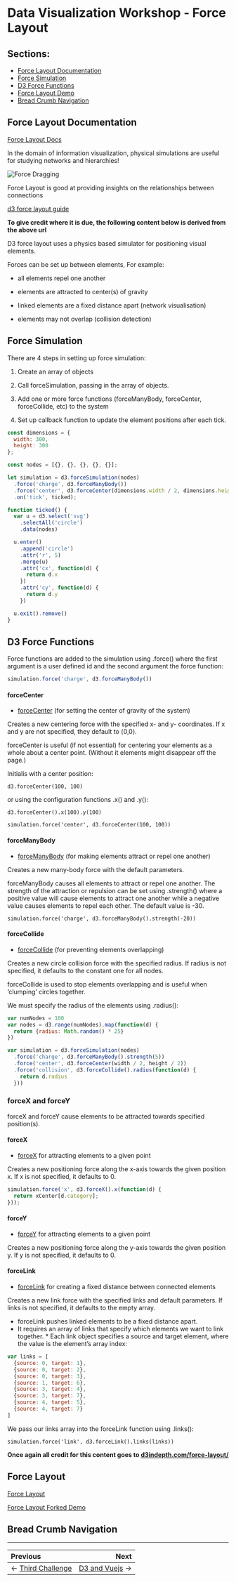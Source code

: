 # Data Visualization Workshop - Force Layout

## Sections:

* [Force Layout Documentation](#force-layout-documentation)
* [Force Simulation](#force-simulation)
* [D3 Force Functions](#d3-force-functions)
* [Force Layout Demo](#force-layout)
* [Bread Crumb Navigation](#bread-crumb-navigation)

## Force Layout Documentation

[Force Layout Docs](https://github.com/d3/d3-force)

In the domain of information visualization, physical simulations are useful for studying networks and hierarchies!

![Force Dragging](../images/force-dragging.png)

Force Layout is good at providing insights on the relationships between connections

[d3 force layout guide](http://d3indepth.com/force-layout/)

**To give credit where it is due, the following content below is derived from the above url**

D3 force layout uses a physics based simulator for positioning visual elements.

Forces can be set up between elements, For example:

* all elements repel one another

* elements are attracted to center(s) of gravity

* linked elements are a fixed distance apart (network visualisation)

* elements may not overlap (collision detection)

## Force Simulation

There are 4 steps in setting up force simulation:

1. Create an array of objects

2. Call forceSimulation, passing in the array of objects.

3. Add one or more force functions (forceManyBody, forceCenter, forceCollide, etc) to the system

4. Set up callback function to update the element positions after each tick.

```js
const dimensions = {
  width: 300,
  height: 300
};

const nodes = [{}, {}, {}, {}, {}];

let simulation = d3.forceSimulation(nodes)
  .force('charge', d3.forceManyBody())
  .force('center', d3.forceCenter(dimensions.width / 2, dimensions.height / 2))
  .on('tick', ticked);

function ticked() {
  var u = d3.select('svg')
    .selectAll('circle')
    .data(nodes)

  u.enter()
    .append('circle')
    .attr('r', 5)
    .merge(u)
    .attr('cx', function(d) {
      return d.x
    })
    .attr('cy', function(d) {
      return d.y
    })

  u.exit().remove()
}
```

## D3 Force Functions

Force functions are added to the simulation using .force() where the first argument is a user defined id and the second argument the force function:

```js
simulation.force('charge', d3.forceManyBody())
```

#### forceCenter

* [forceCenter](https://github.com/d3/d3-force#forceCenter) (for setting the center of gravity of the system)

Creates a new centering force with the specified x- and y- coordinates.
If x and y are not specified, they default to ⟨0,0⟩.

forceCenter is useful (if not essential) for centering your elements as a whole about a center point. (Without it elements might disappear off the page.)

Initialis with a center position:

`d3.forceCenter(100, 100)`

or using the configuration functions .x() and .y():

`d3.forceCenter().x(100).y(100)`

`simulation.force('center', d3.forceCenter(100, 100))`

#### forceManyBody

* [forceManyBody](https://github.com/d3/d3-force#forceManyBody) (for making elements attract or repel one another)

Creates a new many-body force with the default parameters.

forceManyBody causes all elements to attract or repel one another.
The strength of the attraction or repulsion can be set using .strength() where a positive value will cause elements to attract one another while a negative value causes elements to repel each other.
The default value is -30.

`simulation.force('charge', d3.forceManyBody().strength(-20))`

#### forceCollide

* [forceCollide](https://github.com/d3/d3-force#forceCollide) (for preventing elements overlapping)

Creates a new circle collision force with the specified radius.
If radius is not specified, it defaults to the constant one for all nodes.

forceCollide is used to stop elements overlapping and is useful when ‘clumping’ circles together.

We must specify the radius of the elements using .radius():

```js
var numNodes = 100
var nodes = d3.range(numNodes).map(function(d) {
  return {radius: Math.random() * 25}
})

var simulation = d3.forceSimulation(nodes)
  .force('charge', d3.forceManyBody().strength(5))
  .force('center', d3.forceCenter(width / 2, height / 2))
  .force('collision', d3.forceCollide().radius(function(d) {
    return d.radius
  }))
```

### forceX and forceY

forceX and forceY cause elements to be attracted towards specified position(s).

#### forceX

* [forceX](https://github.com/d3/d3-force#forceX) for attracting elements to a given point

Creates a new positioning force along the x-axis towards the given position x.
If x is not specified, it defaults to 0.

```js
simulation.force('x', d3.forceX().x(function(d) {
  return xCenter[d.category];
}));
```

#### forceY

* [forceY](https://github.com/d3/d3-force#forceY) for attracting elements to a given point

Creates a new positioning force along the y-axis towards the given position y.
If y is not specified, it defaults to 0.

#### forceLink

* [forceLink](https://github.com/d3/d3-force#forceLink) for creating a fixed distance between connected elements

Creates a new link force with the specified links and default parameters.
If links is not specified, it defaults to the empty array.

* forceLink pushes linked elements to be a fixed distance apart.
* It requires an array of links that specify which elements we want to link together. * Each link object specifies a source and target element, where the value is the element’s array index:

```js
var links = [
  {source: 0, target: 1},
  {source: 0, target: 2},
  {source: 0, target: 3},
  {source: 1, target: 6},
  {source: 3, target: 4},
  {source: 3, target: 7},
  {source: 4, target: 5},
  {source: 4, target: 7}
]
```

We pass our links array into the forceLink function using .links():

`simulation.force('link', d3.forceLink().links(links))`

**Once again all credit for this content goes to [d3indepth.com/force-layout/](http://d3indepth.com/force-layout/)**

## Force Layout

[Force Layout](https://bl.ocks.org/mbostock/ad70335eeef6d167bc36fd3c04378048)

[Force Layout Forked Demo](http://blockbuilder.org/jbelmont/1aab97d586c87c2872b0ceeaa7769773)

## Bread Crumb Navigation
_________________________

Previous | Next
:------- | ---:
← [Third Challenge](./third-challenge.md) | [D3 and Vuejs](./d3-and-vuejs.md) →
